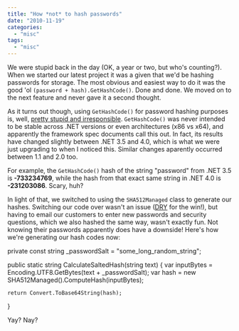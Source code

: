 ```yaml
---
title: "How *not* to hash passwords"
date: "2010-11-19"
categories: 
  - "misc"
tags: 
  - "misc"
---
```


We were stupid back in the day (OK, a year or two, but who's counting?). When we started our latest project it was a given that we'd be hashing passwords for storage. The most obvious and easiest way to do it was the good 'ol `(password + hash).GetHashCode()`. Done and done. We moved on to the next feature and never gave it a second thought.

As it turns out though, using `GetHashCode()` for password hashing purposes is, well, [pretty stupid and irresponsible](http://blogs.msdn.com/b/ericlippert/archive/2005/10/24/do-not-use-string-hashes-for-security-purposes.aspx). `GetHashCode()` was never intended to be stable across .NET versions or even architectures (x86 vs x64), and apparently the framework spec documents call this out. In fact, its results have changed slightly between .NET 3.5 and 4.0, which is what we were just upgrading to when I noticed this. Similar changes aparently occurred between 1.1 and 2.0 too.

For example, the `GetHashCode()` hash of the string "password" from .NET 3.5 is **\-733234769**, while the hash from that exact same string in .NET 4.0 is **\-231203086**. Scary, huh?

In light of that, we switched to using the `SHA512Managed` class to generate our hashes. Switching our code over wasn't an issue ([DRY](http://en.wikipedia.org/wiki/Don't_repeat_yourself) for the win!), but having to email our customers to enter new passwords and security questions, which we also hashed the same way, wasn't exactly fun. Not knowing their passwords apparently does have a downside! Here's how we're generating our hash codes now:

private const string \_passwordSalt = "some\_long\_random\_string";

public static string CalculateSaltedHash(string text)
{
	var inputBytes = Encoding.UTF8.GetBytes(text + \_passwordSalt);
	var hash = new SHA512Managed().ComputeHash(inputBytes);

	return Convert.ToBase64String(hash);
}

Yay? Nay?

